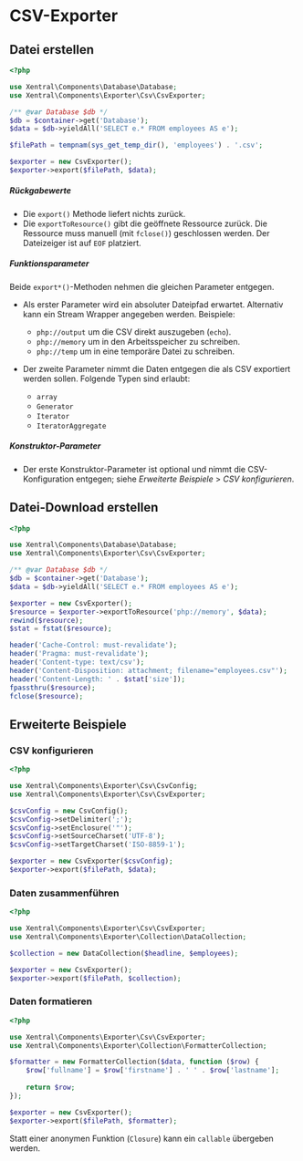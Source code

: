# CSV-Exporter

## Datei erstellen

```php
<?php

use Xentral\Components\Database\Database;
use Xentral\Components\Exporter\Csv\CsvExporter;

/** @var Database $db */
$db = $container->get('Database');
$data = $db->yieldAll('SELECT e.* FROM employees AS e');

$filePath = tempnam(sys_get_temp_dir(), 'employees') . '.csv';

$exporter = new CsvExporter();
$exporter->export($filePath, $data);
```

##### Rückgabewerte

* Die `export()` Methode liefert nichts zurück. 
* Die `exportToResource()` gibt die geöffnete Ressource zurück. Die Ressource muss manuell (mit `fclose()`)
  geschlossen werden. Der Dateizeiger ist auf `EOF` platziert. 

##### Funktionsparameter

Beide `export*()`-Methoden nehmen die gleichen Parameter entgegen.

* Als erster Parameter wird ein absoluter Dateipfad erwartet. Alternativ kann ein Stream Wrapper angegeben werden.
Beispiele:
	* `php://output` um die CSV direkt auszugeben (`echo`).
	* `php://memory` um in den Arbeitsspeicher zu schreiben.
	* `php://temp` um in eine temporäre Datei zu schreiben.

* Der zweite Parameter nimmt die Daten entgegen die als CSV exportiert werden sollen. Folgende Typen sind erlaubt:
	* `array`
	* `Generator`
	* `Iterator`
	* `IteratorAggregate`

##### Konstruktor-Parameter

* Der erste Konstruktor-Parameter ist optional und nimmt die CSV-Konfiguration entgegen; 
siehe _Erweiterte Beispiele_ > _CSV konfigurieren_.

## Datei-Download erstellen

```php
<?php

use Xentral\Components\Database\Database;
use Xentral\Components\Exporter\Csv\CsvExporter;

/** @var Database $db */
$db = $container->get('Database');
$data = $db->yieldAll('SELECT e.* FROM employees AS e');

$exporter = new CsvExporter();
$resource = $exporter->exportToResource('php://memory', $data);
rewind($resource);
$stat = fstat($resource);

header('Cache-Control: must-revalidate');
header('Pragma: must-revalidate');
header('Content-type: text/csv');
header('Content-Disposition: attachment; filename="employees.csv"');
header('Content-Length: ' . $stat['size']);
fpassthru($resource);
fclose($resource);
```


## Erweiterte Beispiele

### CSV konfigurieren

```php
<?php

use Xentral\Components\Exporter\Csv\CsvConfig;
use Xentral\Components\Exporter\Csv\CsvExporter;

$csvConfig = new CsvConfig();
$csvConfig->setDelimiter(';');
$csvConfig->setEnclosure('"');
$csvConfig->setSourceCharset('UTF-8');
$csvConfig->setTargetCharset('ISO-8859-1');

$exporter = new CsvExporter($csvConfig);
$exporter->export($filePath, $data);
```

### Daten zusammenführen

```php
<?php

use Xentral\Components\Exporter\Csv\CsvExporter;
use Xentral\Components\Exporter\Collection\DataCollection;

$collection = new DataCollection($headline, $employees);

$exporter = new CsvExporter();
$exporter->export($filePath, $collection);
```

### Daten formatieren

```php
<?php

use Xentral\Components\Exporter\Csv\CsvExporter;
use Xentral\Components\Exporter\Collection\FormatterCollection;

$formatter = new FormatterCollection($data, function ($row) {
    $row['fullname'] = $row['firstname'] . ' ' . $row['lastname'];
    
    return $row;
});

$exporter = new CsvExporter();
$exporter->export($filePath, $formatter);
```

Statt einer anonymen Funktion (`Closure`) kann ein `callable` übergeben werden. 

